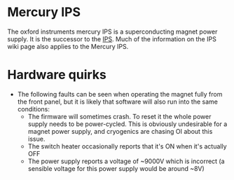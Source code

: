 # Mercury IPS

The oxford instruments mercury IPS is a superconducting magnet power supply. It is the successor to the [IPS](https://github.com/ISISComputingGroup/ibex_developers_manual/wiki/OxfordInstrumentsIPS). Much of the information on the IPS wiki page also applies to the Mercury IPS.

# Hardware quirks

- The following faults can be seen when operating the magnet fully from the front panel, but it is likely that software will also run into the same conditions:
  * The firmware will sometimes crash. To reset it the whole power supply needs to be power-cycled. This is obviously undesirable for a magnet power supply, and cryogenics are chasing OI about this issue.
  * The switch heater occasionally reports that it's ON when it's actually OFF
  * The power supply reports a voltage of ~9000V which is incorrect (a sensible voltage for this power supply would be around ~8V)
